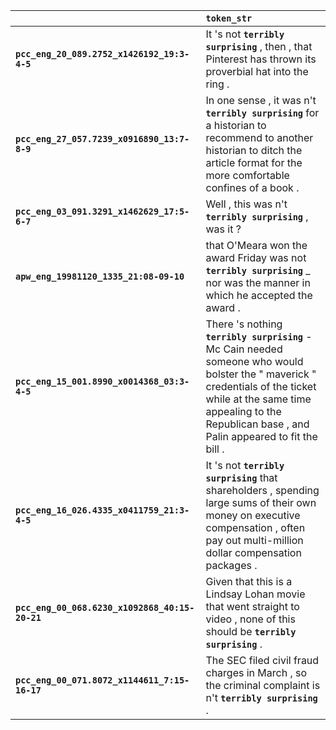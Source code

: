 |                                                | `token_str`                                                                                                                                                                                                                       |
|:-----------------------------------------------|:----------------------------------------------------------------------------------------------------------------------------------------------------------------------------------------------------------------------------------|
| **`pcc_eng_20_089.2752_x1426192_19:3-4-5`**    | It 's not __``terribly surprising``__ , then , that Pinterest has thrown its proverbial hat into the ring .                                                                                                                       |
| **`pcc_eng_27_057.7239_x0916890_13:7-8-9`**    | In one sense , it was n't __``terribly surprising``__ for a historian to recommend to another historian to ditch the article format for the more comfortable confines of a book .                                                 |
| **`pcc_eng_03_091.3291_x1462629_17:5-6-7`**    | Well , this was n't __``terribly surprising``__ , was it ?                                                                                                                                                                        |
| **`apw_eng_19981120_1335_21:08-09-10`**        | that O'Meara won the award Friday was not __``terribly surprising``__ _ nor was the manner in which he accepted the award .                                                                                                       |
| **`pcc_eng_15_001.8990_x0014368_03:3-4-5`**    | There 's nothing __``terribly surprising``__ - Mc Cain needed someone who would bolster the " maverick " credentials of the ticket while at the same time appealing to the Republican base , and Palin appeared to fit the bill . |
| **`pcc_eng_16_026.4335_x0411759_21:3-4-5`**    | It 's not __``terribly surprising``__ that shareholders , spending large sums of their own money on executive compensation , often pay out multi-million dollar compensation packages .                                           |
| **`pcc_eng_00_068.6230_x1092868_40:15-20-21`** | Given that this is a Lindsay Lohan movie that went straight to video , none of this should be __``terribly surprising``__ .                                                                                                       |
| **`pcc_eng_00_071.8072_x1144611_7:15-16-17`**  | The SEC filed civil fraud charges in March , so the criminal complaint is n't __``terribly surprising``__ .                                                                                                                       |